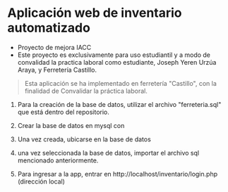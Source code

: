 # Aplicación web de inventario automatizado
* Proyecto de mejora IACC 
* Este proyecto es exclusivamente para uso estudiantil y a modo de convalidad la practica laboral como estudiante, Joseph Yeren Urzúa Araya, y Ferretería Castillo.


> Esta aplicación se ha implementado en ferretería "Castillo", con la finalidad de 
Convalidar la práctica laboral.

1. Para la creación de la base de datos, utilizar el archivo "ferreteria.sql" que está dentro del repositorio.
2. Crear la base de datos en mysql con <create database ferreteria>
3. Una vez creada, ubicarse en la base de datos <ferreteria>
4. una vez seleccionada la base de datos, importar el archivo sql mencionado anteriormente.
  
5. Para ingresar a la app, entrar en http://localhost/inventario/login.php (dirección local)
  
  
